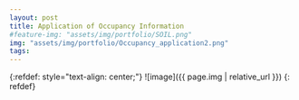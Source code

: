 ```yaml
---
layout: post
title: Application of Occupancy Information
#feature-img: "assets/img/portfolio/SOIL.png"
img: "assets/img/portfolio/Occupancy_application2.png"
tags:
---
```

{:refdef: style="text-align: center;"}
![image]({{ page.img | relative_url }})
{: refdef}
